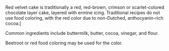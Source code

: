 Red velvet cake is traditionally a red, red-brown, crimson or scarlet-colored chocolate layer cake, layered with ermine icing. Traditional recipes do not use food coloring, with the red color due to non-Dutched, anthocyanin-rich cocoa.[

Common ingredients include buttermilk, butter, cocoa, vinegar, and flour. 

Beetroot or red food coloring may be used for the color.